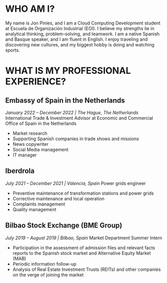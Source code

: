 # WHO AM I? 
My name is Jon Pinies, and I am a Cloud Computing Development student at Escuela de Organización Industrial (EOI). I believe my strengths lie in analytical thinking, problem-solving, and teamwork. I am a native Spanish and Basque speaker, and I am fluent in English. I enjoy traveling and discovering new cultures, and my biggest hobby is doing and watching sports. 
# WHAT IS MY PROFESSIONAL EXPERIENCE?
## Embassy of Spain in the Netherlands
*January 2022 – December 2022 | The Hague, The Netherlands*
International Trade & Investment Advisor at Economic and Commercial Office of Spain in the Netherlands
* Market research
* Supporting Spanish companies in trade shows and missions
* News copywriter
* Social Media management
* IT manager
## Iberdrola
*July 2021 – December 2021 | Valencia, Spain*
Power grids engineer
* Preventive maintenance of transformation stations and power grids
* Corrective maintenance and local operation
* Complaints management
* Quality management
## Bilbao Stock Exchange (BME Group)
*July 2019 – August 2019 | Bilbao, Spain*
Market Department Summer Intern
* Participation in the assessment of admission files and relevant facts reports to the Spanish stock market and Alternative Equity Market (MAB)
* Periodic information follow-up
* Analysis of Real Estate Investment Trusts (REITs) and other companies on the verge of joining the market
